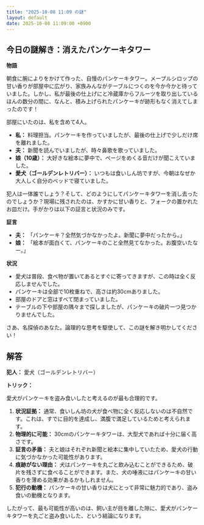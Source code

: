 ```yaml
---
title: "2025-10-08 11:09 の謎"
layout: default
date: 2025-10-08 11:09:00 +0900
---
```

## 今日の謎解き：消えたパンケーキタワー

**物語**

朝食に腕によりをかけて作った、自慢のパンケーキタワー。メープルシロップの甘い香りが部屋中に広がり、家族みんながテーブルにつくのを今か今かと待っていました。しかし、私が最後の仕上げにと冷蔵庫からフルーツを取り出しているほんの数分の間に、なんと、積み上げられたパンケーキが跡形もなく消えてしまったのです！

部屋にいたのは、私を含めて4人。

*   **私：** 料理担当。パンケーキを作っていましたが、最後の仕上げで少しだけ席を離れました。
*   **夫：** 新聞を読んでいましたが、時々鼻歌を歌っていました。
*   **娘（10歳）：** 大好きな絵本に夢中で、ページをめくる音だけが聞こえていました。
*   **愛犬（ゴールデンレトリバー）：** いつもは食いしん坊ですが、今朝はなぜか大人しく自分のベッドで寝ていました。

犯人は一体誰でしょう？そして、どのようにしてパンケーキタワーを消し去ったのでしょうか？現場に残されたのは、かすかに甘い香りと、フォークの置かれたお皿だけ。手がかりは以下の証言と状況のみです。

**証言**

*   **夫：** 「パンケーキ？全然気づかなかったよ。新聞に夢中だったから。」
*   **娘：** 「絵本が面白くて、パンケーキのこと全然見てなかった。お腹空いたなー。」

**状況**

*   愛犬は普段、食べ物が置いてあるとすぐに寄ってきますが、この時は全く反応しませんでした。
*   パンケーキは全部で10枚重ねで、高さは約30cmありました。
*   部屋のドアと窓はすべて閉まっていました。
*   テーブルの下や部屋の隅々まで探しましたが、パンケーキの破片一つ見つかりませんでした。

さあ、名探偵のあなた。論理的な思考を駆使して、この謎を解き明かしてください！

## 解答

**犯人：** 愛犬（ゴールデンレトリバー）

**トリック：**

愛犬がパンケーキを盗み食いしたと考えるのが最も合理的です。

1.  **状況証拠：** 通常、食いしん坊の犬が食べ物に全く反応しないのは不自然です。これは、すでに目的を達成し、満腹で満足しているためと考えられます。
2.  **物理的に可能：** 30cmのパンケーキタワーは、大型犬であれば十分に届く高さです。
3.  **証言の矛盾：** 夫と娘はそれぞれ新聞と絵本に集中していたため、愛犬の行動に気づかなかった可能性があります。
4.  **痕跡がない理由：** 犬はパンケーキを丸ごと飲み込むことができるため、破片を残さずに食べることができます。また、犬の唾液にはパンケーキの甘い香りを薄める効果があるかもしれません。
5.  **犯行の動機：** パンケーキの甘い香りは犬にとって非常に魅力的であり、盗み食いの動機となります。

したがって、最も可能性が高いのは、飼い主が目を離した隙に、愛犬がパンケーキタワーを丸ごと盗み食いした、という結論になります。
